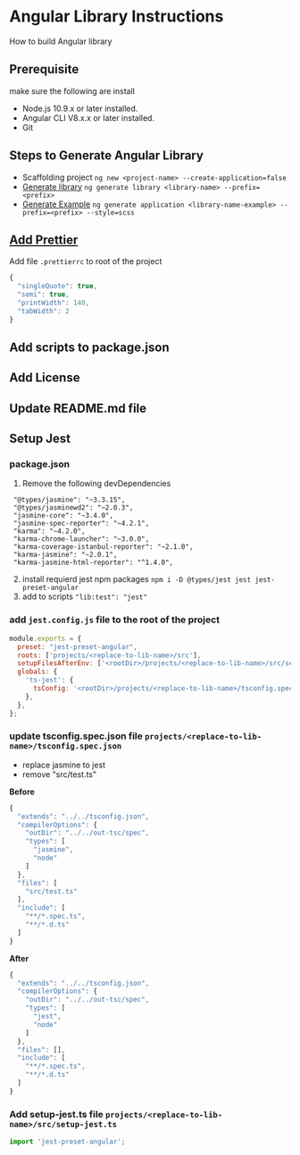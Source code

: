# Angular Library Instructions
How to build Angular library

## Prerequisite
make sure the following are install
- Node.js 10.9.x or later installed.
- Angular CLI V8.x.x or later installed.
- Git

## Steps to Generate Angular Library
- Scaffolding project `ng new <project-name> --create-application=false`
- [Generate library](https://angular.io/cli/generate#library) `ng generate library <library-name> --prefix=<prefix>`
- [Generate Example](https://angular.io/cli/new#ng-new) `ng generate application <library-name-example> --prefix=<prefix> --style=scss`

## [Add Prettier](https://medium.com/@ofirrifo/setup-prettier-with-angular-cli-webstorm-d339097595cf)

Add file `.prettierrc` to root of the project
```js
{
  "singleQuote": true,
  "semi": true,
  "printWidth": 140,
  "tabWidth": 2
}
```

## Add scripts to package.json

## Add License 

## Update README.md file

## Setup Jest
### package.json
1. Remove the following devDependencies
  ```
   "@types/jasmine": "~3.3.15",
   "@types/jasminewd2": "~2.0.3",
   "jasmine-core": "~3.4.0",
   "jasmine-spec-reporter": "~4.2.1",
   "karma": "~4.2.0",
   "karma-chrome-launcher": "~3.0.0",
   "karma-coverage-istanbul-reporter": "~2.1.0",
   "karma-jasmine": "~2.0.1",
   "karma-jasmine-html-reporter": "^1.4.0",
  ```
2. install requierd jest npm packages
   `npm i -D @types/jest jest jest-preset-angular`
3. add to scripts `"lib:test": "jest"`

### add `jest.config.js` file to the root of the project
```js
module.exports = {
  preset: "jest-preset-angular",
  roots: ['projects/<replace-to-lib-name>/src'],
  setupFilesAfterEnv: ['<rootDir>/projects/<replace-to-lib-name>/src/setup-jest.ts'],
  globals: {
    'ts-jest': {
      tsConfig: '<rootDir>/projects/<replace-to-lib-name>/tsconfig.spec.json'
    },
  },
};
```

### update tsconfig.spec.json file `projects/<replace-to-lib-name>/tsconfig.spec.json`
- replace jasmine to jest
- remove "src/test.ts"

**Before**
```js
{
  "extends": "../../tsconfig.json",
  "compilerOptions": {
    "outDir": "../../out-tsc/spec",
    "types": [
      "jasmine",
      "node"
    ]
  },
  "files": [
    "src/test.ts"
  ],
  "include": [
    "**/*.spec.ts",
    "**/*.d.ts"
  ]
}
```

**After**
```js
{
  "extends": "../../tsconfig.json",
  "compilerOptions": {
    "outDir": "../../out-tsc/spec",
    "types": [
      "jest", 
      "node"
    ]
  },
  "files": [],
  "include": [
    "**/*.spec.ts",
    "**/*.d.ts"
  ]
}
```

### Add setup-jest.ts file `projects/<replace-to-lib-name>/src/setup-jest.ts`
```js
import 'jest-preset-angular';
```
